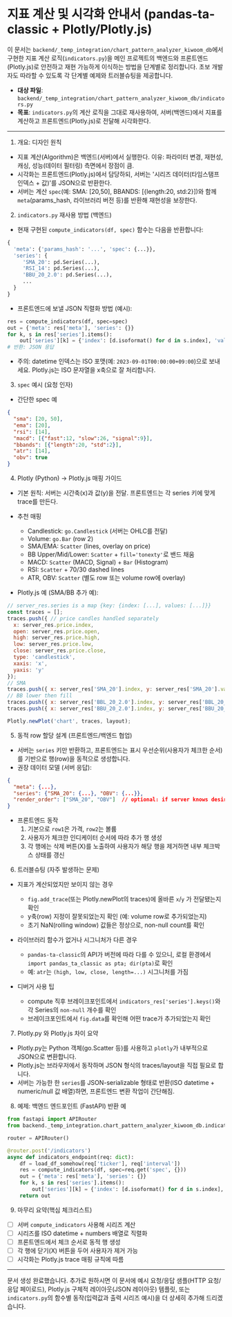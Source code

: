 # 지표 계산 및 시각화 안내서 (pandas-ta-classic + Plotly/Plotly.js)

이 문서는 `backend/_temp_integration/chart_pattern_analyzer_kiwoom_db`에서 구현한 지표 계산 로직(`indicators.py`)을 메인 프로젝트의 백엔드와 프론트엔드(Plotly.js)로 안전하고 재현 가능하게 이식하는 방법을 단계별로 정리합니다. 초보 개발자도 따라할 수 있도록 각 단계별 예제와 트러블슈팅을 제공합니다.

- **대상 파일**: `backend/_temp_integration/chart_pattern_analyzer_kiwoom_db/indicators.py`
- **목표**: `indicators.py`의 계산 로직을 그대로 재사용하여, 서버(백엔드)에서 지표를 계산하고 프론트엔드(Plotly.js)로 전달해 시각화한다.

---

1) 개요: 디자인 원칙
- 지표 계산(Algorithm)은 백엔드(서버)에서 실행한다. 이유: 파라미터 변경, 재현성, 캐싱, 성능(데이터 필터링) 측면에서 장점이 큼.
- 시각화는 프론트엔드(Plotly.js)에서 담당하되, 서버는 '시리즈 데이터(타임스탬프 인덱스 + 값)'를 JSON으로 반환한다.
- 서버는 계산 `spec`(예: SMA: [20,50], BBANDS: [{length:20, std:2}])와 함께 `meta`(params_hash, 라이브러리 버전 등)를 반환해 재현성을 보장한다.

2) `indicators.py` 재사용 방법 (백엔드)
- 현재 구현된 `compute_indicators(df, spec)` 함수는 다음을 반환합니다:

```python
{
  'meta': {'params_hash': '...', 'spec': {...}},
  'series': {
     'SMA_20': pd.Series(...),
     'RSI_14': pd.Series(...),
     'BBU_20_2.0': pd.Series(...),
     ...
  }
}
```

- 프론트엔드에 보낼 JSON 직렬화 방법 (예시):

```python
res = compute_indicators(df, spec=spec)
out = {'meta': res['meta'], 'series': {}}
for k, s in res['series'].items():
    out['series'][k] = {'index': [d.isoformat() for d in s.index], 'values': s.fillna(None).tolist()}
# 반환: JSON 응답
```

- 주의: datetime 인덱스는 ISO 포맷(예: `2023-09-01T00:00:00+09:00`)으로 보내세요. Plotly.js는 ISO 문자열을 x축으로 잘 처리합니다.

3) `spec` 예시 (요청 인자)
- 간단한 spec 예
```json
{
  "sma": [20, 50],
  "ema": [20],
  "rsi": [14],
  "macd": [{"fast":12, "slow":26, "signal":9}],
  "bbands": [{"length":20, "std":2}],
  "atr": [14],
  "obv": true
}
```

4) Plotly (Python) -> Plotly.js 매핑 가이드
- 기본 원칙: 서버는 시간축(x)과 값(y)을 전달. 프론트엔드는 각 series 키에 맞게 trace를 만든다.
- 추천 매핑
  - Candlestick: `go.Candlestick` (서버는 OHLC를 전달)
  - Volume: `go.Bar` (row 2)
  - SMA/EMA: `Scatter` (lines, overlay on price)
  - BB Upper/Mid/Lower: `Scatter` + `fill='tonexty'`로 밴드 채움
  - MACD: `Scatter` (MACD, Signal) + `Bar` (Histogram)
  - RSI: `Scatter` + 70/30 dashed lines
  - ATR, OBV: `Scatter` (별도 row 또는 volume row에 overlay)

- Plotly.js 예 (SMA/BB 추가 예):
```javascript
// server_res.series is a map {key: {index: [...], values: [...]}}
const traces = [];
traces.push({ // price candles handled separately
  x: server_res.price.index,
  open: server_res.price.open,
  high: server_res.price.high,
  low: server_res.price.low,
  close: server_res.price.close,
  type: 'candlestick',
  xaxis: 'x',
  yaxis: 'y'
});
// SMA
traces.push({ x: server_res['SMA_20'].index, y: server_res['SMA_20'].values, type: 'scatter', mode: 'lines', name: 'SMA20', line: {color:'orange', width:2}, xaxis:'x', yaxis:'y'});
// BB lower then fill
traces.push({ x: server_res['BBL_20_2.0'].index, y: server_res['BBL_20_2.0'].values, type:'scatter', mode:'lines', name:'BB Lower', line:{color:'purple', width:1}, xaxis:'x', yaxis:'y'});
traces.push({ x: server_res['BBU_20_2.0'].index, y: server_res['BBU_20_2.0'].values, type:'scatter', fill:'tonexty', fillcolor:'rgba(180,150,220,0.18)', mode:'lines', line:{color:'purple', width:1}, name:'BB Upper', xaxis:'x', yaxis:'y'});

Plotly.newPlot('chart', traces, layout);
```

5) 동적 row 할당 설계 (프론트엔드/백엔드 협업)
- 서버는 `series` 키만 반환하고, 프론트엔드는 표시 우선순위(사용자가 체크한 순서)를 기반으로 행(row)을 동적으로 생성합니다.
- 권장 데이터 모델 (서버 응답):
```json
{
  "meta": {...},
  "series": {"SMA_20": {...}, "OBV": {...}},
  "render_order": ["SMA_20", "OBV"]  // optional: if server knows desired order
}
```
- 프론트엔드 동작
  1. 기본으로 `row1`은 가격, `row2`는 볼륨
  2. 사용자가 체크한 인디케이터 순서에 따라 추가 행 생성
  3. 각 행에는 삭제 버튼(X)를 노출하여 사용자가 해당 행을 제거하면 내부 체크박스 상태를 갱신

6) 트러블슈팅 (자주 발생하는 문제)
- 지표가 계산되었지만 보이지 않는 경우
  - `fig.add_trace`(또는 Plotly.newPlot의 traces)에 올바른 `x`/`y` 가 전달됐는지 확인
  - y축(row) 지정이 잘못되었는지 확인 (예: volume row로 추가되었는지)
  - 초기 NaN(rolling window) 값들은 정상으로, non-null count를 확인

- 라이브러리 함수가 없거나 시그니처가 다른 경우
  - `pandas-ta-classic`의 API가 버전에 따라 다를 수 있으니, 로컬 환경에서 `import pandas_ta_classic as pta; dir(pta)`로 확인
  - 예: `atr`는 `(high, low, close, length=...)` 시그니처를 가짐

- 디버거 사용 팁
  - compute 직후 브레이크포인트에서 `indicators_res['series'].keys()`와 각 Series의 `non-null` 개수를 확인
  - 브레이크포인트에서 `fig.data`를 확인해 어떤 trace가 추가되었는지 확인

7) Plotly.py 와 Plotly.js 차이 요약
- Plotly.py는 Python 객체(go.Scatter 등)를 사용하고 `plotly`가 내부적으로 JSON으로 변환합니다.
- Plotly.js는 브라우저에서 동작하며 JSON 형식의 traces/layout을 직접 필요로 합니다.
- 서버는 가능한 한 `series`를 JSON-serializable 형태로 반환(ISO datetime + numeric/null 값 배열)하면, 프론트엔드 변환 작업이 간단해짐.

8) 예제: 백엔드 엔드포인트 (FastAPI) 반환 예
```python
from fastapi import APIRouter
from backend._temp_integration.chart_pattern_analyzer_kiwoom_db.indicators import compute_indicators

router = APIRouter()

@router.post('/indicators')
async def indicators_endpoint(req: dict):
    df = load_df_somehow(req['ticker'], req['interval'])
    res = compute_indicators(df, spec=req.get('spec', {}))
    out = {'meta': res['meta'], 'series': {}}
    for k, s in res['series'].items():
        out['series'][k] = {'index': [d.isoformat() for d in s.index], 'values': [None if pd.isna(v) else float(v) for v in s.values]}
    return out
```

9) 마무리 요약(핵심 체크리스트)
- [ ] 서버 `compute_indicators` 사용해 시리즈 계산
- [ ] 시리즈를 ISO datetime + numbers 배열로 직렬화
- [ ] 프론트엔드에서 체크 순서로 동적 행 생성
- [ ] 각 행에 닫기(X) 버튼을 두어 사용자가 제거 가능
- [ ] 시각화는 Plotly.js trace 매핑 규칙에 따름

---

문서 생성 완료했습니다. 추가로 원하시면 이 문서에 예시 요청/응답 샘플(HTTP 요청/응답 페이로드), Plotly.js 구체적 레이아웃(JSON 레이아웃) 템플릿, 또는 `indicators.py`의 함수별 동작(입력값과 출력 시리즈 예시)을 더 상세히 추가해 드리겠습니다.
